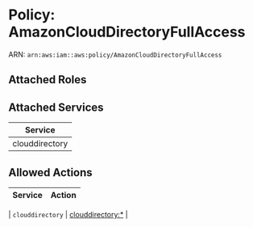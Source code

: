 # Policy: AmazonCloudDirectoryFullAccess

ARN: `arn:aws:iam::aws:policy/AmazonCloudDirectoryFullAccess`

## Attached Roles

## Attached Services

| Service |
|---------|
| clouddirectory |

## Allowed Actions

| Service | Action |
|:-------:|--------|

| `clouddirectory` | [clouddirectory:*](../actions.md#clouddirectory:all) |
